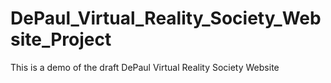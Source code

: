 # DePaul_Virtual_Reality_Society_Website_Project
This is a demo of the draft DePaul Virtual Reality Society Website
